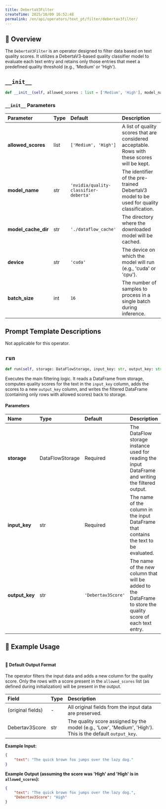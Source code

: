 ```yaml
---
title: DebertaV3Filter
createTime: 2025/10/09 16:52:48
permalink: /en/api/operators/text_pt/filter/debertav3filter/
---
```


## 📘 Overview
The `DebertaV3Filter` is an operator designed to filter data based on text quality scores. It utilizes a DebertaV3-based quality classifier model to evaluate each text entry and retains only those entries that meet a predefined quality threshold (e.g., 'Medium' or 'High').

## `__init__`
```python
def __init__(self, allowed_scores : list = ['Medium', 'High'], model_name='nvidia/quality-classifier-deberta', model_cache_dir='./dataflow_cache', device='cuda', batch_size=16)
```
### `__init__` Parameters
| Parameter | Type | Default | Description |
| :--- | :--- | :--- | :--- |
| **allowed_scores** | list | `['Medium', 'High']` | A list of quality scores that are considered acceptable. Rows with these scores will be kept. |
| **model_name** | str | `'nvidia/quality-classifier-deberta'` | The identifier of the pre-trained DebertaV3 model to be used for quality classification. |
| **model_cache_dir** | str | `'./dataflow_cache'` | The directory where the downloaded model will be cached. |
| **device** | str | `'cuda'` | The device on which the model will run (e.g., 'cuda' or 'cpu'). |
| **batch_size** | int | `16` | The number of samples to process in a single batch during inference. |

## Prompt Template Descriptions
Not applicable for this operator.

## `run`
```python
def run(self, storage: DataFlowStorage, input_key: str, output_key: str = 'Debertav3Score')
```
Executes the main filtering logic. It reads a DataFrame from storage, computes quality scores for the text in the `input_key` column, adds the scores to a new `output_key` column, and writes the filtered DataFrame (containing only rows with allowed scores) back to storage.

#### Parameters
| Name | Type | Default | Description |
| :--- | :--- | :--- | :--- |
| **storage** | DataFlowStorage | Required | The DataFlow storage instance used for reading the input DataFrame and writing the filtered output. |
| **input_key** | str | Required | The name of the column in the input DataFrame that contains the text to be evaluated. |
| **output_key** | str | `'Debertav3Score'` | The name of the new column that will be added to the DataFrame to store the quality score of each text entry. |

## 🧠 Example Usage
```python

```

#### 🧾 Default Output Format
The operator filters the input data and adds a new column for the quality score. Only the rows with a score present in the `allowed_scores` list (as defined during initialization) will be present in the output.

| Field | Type | Description |
| :--- | :--- | :--- |
| (original fields) | - | All original fields from the input data are preserved. |
| Debertav3Score | str | The quality score assigned by the model (e.g., 'Low', 'Medium', 'High'). This is the default `output_key`. |

**Example Input:**
```json
{
    "text": "The quick brown fox jumps over the lazy dog."
}
```
**Example Output (assuming the score was 'High' and 'High' is in `allowed_scores`):**
```json
{
    "text": "The quick brown fox jumps over the lazy dog.",
    "Debertav3Score": "High"
}
```
